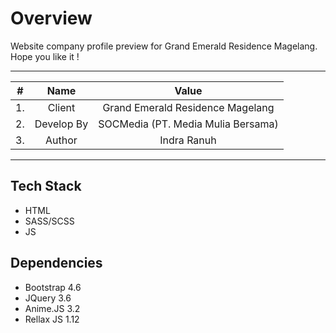 # Overview

Website company profile preview for Grand Emerald Residence Magelang. Hope you like it !

---

|  #  |    Name    |               Value                |
| :-: | :--------: | :--------------------------------: |
| 1.  |   Client   |  Grand Emerald Residence Magelang  |
| 2.  | Develop By | SOCMedia (PT. Media Mulia Bersama) |
| 3.  |   Author   |            Indra Ranuh             |

---

## Tech Stack

- HTML
- SASS/SCSS
- JS

## Dependencies

- Bootstrap 4.6
- JQuery 3.6
- Anime.JS 3.2
- Rellax JS 1.12
